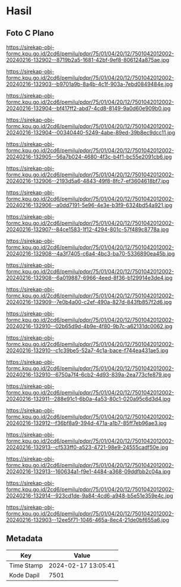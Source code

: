 # Hasil

## Foto C Plano

https://sirekap-obj-formc.kpu.go.id/2cd6/pemilu/pdpr/75/01/04/20/12/7501042012002-20240216-132902--8719b2a5-1681-42bf-9ef8-806124a875ae.jpg

https://sirekap-obj-formc.kpu.go.id/2cd6/pemilu/pdpr/75/01/04/20/12/7501042012002-20240216-132903--b9701a9b-8a4b-4c1f-903a-7ebd0849484e.jpg

https://sirekap-obj-formc.kpu.go.id/2cd6/pemilu/pdpr/75/01/04/20/12/7501042012002-20240216-132904--bf417ff2-abd7-4cd8-8149-9a0d60e909b0.jpg

https://sirekap-obj-formc.kpu.go.id/2cd6/pemilu/pdpr/75/01/04/20/12/7501042012002-20240216-132904--00340440-5249-4abe-89ed-39b8ec9dcc11.jpg

https://sirekap-obj-formc.kpu.go.id/2cd6/pemilu/pdpr/75/01/04/20/12/7501042012002-20240216-132905--56a7b024-4680-4f3c-b4f1-bc55e2091cb6.jpg

https://sirekap-obj-formc.kpu.go.id/2cd6/pemilu/pdpr/75/01/04/20/12/7501042012002-20240216-132906--2193d5a6-4843-49f8-8fc7-ef3604618bf7.jpg

https://sirekap-obj-formc.kpu.go.id/2cd6/pemilu/pdpr/75/01/04/20/12/7501042012002-20240216-132906--a0dd7191-5e96-4e3e-b3f9-6324bd54a921.jpg

https://sirekap-obj-formc.kpu.go.id/2cd6/pemilu/pdpr/75/01/04/20/12/7501042012002-20240216-132907--84ce1583-1f12-4294-801c-57f489c8778a.jpg

https://sirekap-obj-formc.kpu.go.id/2cd6/pemilu/pdpr/75/01/04/20/12/7501042012002-20240216-132908--4a3f7405-c6a4-4bc3-ba70-5336890ea45b.jpg

https://sirekap-obj-formc.kpu.go.id/2cd6/pemilu/pdpr/75/01/04/20/12/7501042012002-20240216-132908--6a019887-6966-4eed-8f36-b129914e3de4.jpg

https://sirekap-obj-formc.kpu.go.id/2cd6/pemilu/pdpr/75/01/04/20/12/7501042012002-20240216-132909--7e0b4a00-c2ef-490a-827d-843fb857f2d6.jpg

https://sirekap-obj-formc.kpu.go.id/2cd6/pemilu/pdpr/75/01/04/20/12/7501042012002-20240216-132910--02b65d9d-4b9e-4f80-9b7c-a62131dc0062.jpg

https://sirekap-obj-formc.kpu.go.id/2cd6/pemilu/pdpr/75/01/04/20/12/7501042012002-20240216-132910--c1c39be5-52a7-4c1a-bace-f744ea431ae5.jpg

https://sirekap-obj-formc.kpu.go.id/2cd6/pemilu/pdpr/75/01/04/20/12/7501042012002-20240216-132910--6750a7f4-6cb2-4d93-839a-2ea773cfe879.jpg

https://sirekap-obj-formc.kpu.go.id/2cd6/pemilu/pdpr/75/01/04/20/12/7501042012002-20240216-132911--288e91c1-6b0a-4a53-80c1-020a95c6d3d4.jpg

https://sirekap-obj-formc.kpu.go.id/2cd6/pemilu/pdpr/75/01/04/20/12/7501042012002-20240216-132912--f36bf8a9-394d-471a-a1b7-85ff7eb96ae3.jpg

https://sirekap-obj-formc.kpu.go.id/2cd6/pemilu/pdpr/75/01/04/20/12/7501042012002-20240216-132913--cf533ff0-a523-4721-98e9-24555cadf50e.jpg

https://sirekap-obj-formc.kpu.go.id/2cd6/pemilu/pdpr/75/01/04/20/12/7501042012002-20240216-132913--160634a1-f9e1-4484-a368-09ddfbb2c04a.jpg

https://sirekap-obj-formc.kpu.go.id/2cd6/pemilu/pdpr/75/01/04/20/12/7501042012002-20240216-132914--923cd1de-9a84-4cd6-a948-b5e51e359e4c.jpg

https://sirekap-obj-formc.kpu.go.id/2cd6/pemilu/pdpr/75/01/04/20/12/7501042012002-20240216-132903--12ee5f71-1046-465a-8ec4-21de0bf655a6.jpg


## Metadata

| Key        | Value               |
| ---------- | ------------------- |
| Time Stamp | 2024-02-17 13:05:41 |
| Kode Dapil | 7501                |



